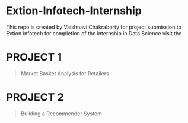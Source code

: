 # Extion-Infotech-Internship
This repo is created by Vaishnavi Chakraborty for project submission to Extion Infotech for completion of the internship in Data Science visit the

# PROJECT 1 
> Market Basket Analysis for Retailers

# PROJECT 2 
> Building a Recommender System
